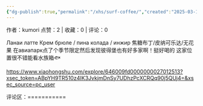 ```yaml
---
{"dg-publish":true,"permalink":"/xhs/surf-coffee/","created":"2025-03-17T22:21:37.347+08:00","updated":"2025-03-17T22:21:37.347+08:00"}
---
```


作者：kumori
点赞：2   |   收藏：0   |   评论：0

Ланаи латте
Крем брюле / пина колада / инжир
焦糖布丁/皮纳可乐达/无花果
在авиапарк点了个季节限定然后发现彼得堡也有好多家啊！挺好喝的
这家位置很不错能看水族箱🐟

https://www.xiaohongshu.com/explore/646009fd0000000027012513?xsec_token=ABpYH9TR510z4IK3JvkjmDnSy7UDhzPcXCRQq90j5QUj4=&xsec_source=pc_user

评论区：===========

